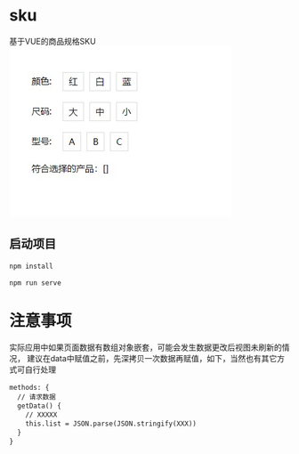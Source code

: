 # sku
基于VUE的商品规格SKU
![Image text](https://raw.githubusercontent.com/zjstudy/sku/master/src/assets/sku.gif)

## 启动项目
```
npm install
```

```
npm run serve
```

# 注意事项
实际应用中如果页面数据有数组对象嵌套，可能会发生数据更改后视图未刷新的情况，
建议在data中赋值之前，先深拷贝一次数据再赋值，如下，当然也有其它方式可自行处理
```
methods: {
  // 请求数据
  getData() {
    // XXXXX
    this.list = JSON.parse(JSON.stringify(XXX))
  }
}
```
